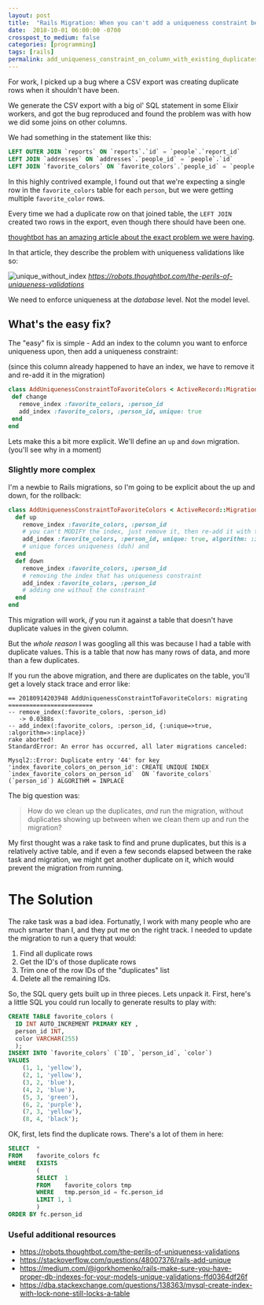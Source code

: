 ```yaml
---
layout: post
title:  "Rails Migration: When you can't add a uniqueness constraint because you already have duplicates"
date:  2018-10-01 06:00:00 -0700
crosspost_to_medium: false
categories: [programming]
tags: [rails]
permalink: add_uniqueness_constraint_on_column_with_existing_duplicates
---
```


For work, I picked up a bug where a CSV export was creating duplicate rows when it shouldn't have been.

We generate the CSV export with a big ol' SQL statement in some Elixir workers, and got the bug reproduced and found the problem was with how we did some joins on other columns. 

We had something in the statement like this:

```sql
LEFT OUTER JOIN `reports` ON `reports`.`id` = `people`.`report_id`
LEFT JOIN `addresses` ON `addresses`.`people_id` = `people`.`id`
LEFT JOIN `favorite_colors` ON `favorite_colors`.`people_id` = `people.id`
```

In this highly contrived example, I found out that we're expecting a single row in the `favorite_colors` table for each `person`, but we were getting multiple `favorite_color` rows. 

Every time we had a duplicate row on that joined table, the `LEFT JOIN` created two rows in the export, even though there should have been one. 

<!--more-->

[thoughtbot has an amazing article about the exact problem we were having](https://robots.thoughtbot.com/the-perils-of-uniqueness-validations).

In that article, they describe the problem with uniqueness validations like so:

![unique_without_index](https://cl.ly/d8225ca9d570/unique_without_index.png)
_https://robots.thoughtbot.com/the-perils-of-uniqueness-validations_

We need to enforce uniqueness at the _database_ level. Not the model level. 

## What's the easy fix?

The "easy" fix is simple - Add an index to the column you want to enforce uniqueness upon, then add a uniqueness constraint:

(since this column already happened to have an index, we have to remove it and re-add it in the migration)

```ruby
class AddUniquenessConstraintToFavoriteColors < ActiveRecord::Migration
 def change
   remove_index :favorite_colors, :person_id
   add_index :favorite_colors, :person_id, unique: true
 end
end
```

Lets make this a bit more explicit. We'll define an `up` and `down` migration. (you'll see why in a moment)

### Slightly more complex

I'm a newbie to Rails migrations, so I'm going to be explicit about the up and down, for the rollback:

```ruby
class AddUniquenessConstraintToFavoriteColors < ActiveRecord::Migration
  def up
    remove_index :favorite_colors, :person_id
    # you can't MODIFY the index, just remove it, then re-add it with the changes
    add_index :favorite_colors, :person_id, unique: true, algorithm: :inplace
    # unique forces uniqueness (duh) and 
  end
  def down
    remove_index :favorite_colors, :person_id
    # removing the index that has uniqueness constraint
    add_index :favorite_colors, :person_id
    # adding one without the constraint
  end
end
```

This migration will work, _if_ you run it against a table that doesn't have duplicate values in the given column.

But the _whole reason_ I was googling all this was because I had a table with duplicate values. This is a table that now has many rows of data, and more than a few duplicates. 


If you run the above migration, and there are duplicates on the table, you'll get a lovely stack trace and error like:

```
== 20180914203948 AddUniquenessConstraintToFavoriteColors: migrating ========================
-- remove_index(:favorite_colors, :person_id)
   -> 0.0388s
-- add_index(:favorite_colors, :person_id, {:unique=>true, :algorithm=>:inplace})
rake aborted!
StandardError: An error has occurred, all later migrations canceled:

Mysql2::Error: Duplicate entry '44' for key 'index_favorite_colors_on_person_id': CREATE UNIQUE INDEX `index_favorite_colors_on_person_id`  ON `favorite_colors` (`person_id`) ALGORITHM = INPLACE
```



The big question was:

> How do we clean up the duplicates, _and_ run the migration, without duplicates showing up between when we clean them up and run the migration?

My first thought was a rake task to find and prune duplicates, but this is a relatively active table, and if even a few seconds elapsed between the rake task and migration, we might get another duplicate on it, which would prevent the migration from running. 


# The Solution

The rake task was a bad idea. Fortunatly, I work with many people who are much smarter than I, and they put me on the right track. I needed to update the migration to run a query that would:

1. Find all duplicate rows
2. Get the ID's of those duplicate rows
3. Trim one of the row IDs of the "duplicates" list
4. Delete all the remaining IDs. 

So, the SQL query gets built up in three pieces. Lets unpack it. First, here's a little SQL you could run locally to generate results to play with:

```sql
CREATE TABLE favorite_colors (
  ID INT AUTO_INCREMENT PRIMARY KEY ,
  person_id INT,
  color VARCHAR(255)
  );
INSERT INTO `favorite_colors` (`ID`, `person_id`, `color`)
VALUES
	(1, 1, 'yellow'),
	(2, 1, 'yellow'),
	(3, 2, 'blue'),
	(4, 2, 'blue'),
	(5, 3, 'green'),
	(6, 2, 'purple'),
	(7, 3, 'yellow'),
	(8, 4, 'black');
```

OK, first, lets find the duplicate rows. There's a lot of them in here:

```sql
SELECT  * 
FROM    favorite_colors fc
WHERE   EXISTS
        (
        SELECT  1
        FROM    favorite_colors tmp
        WHERE   tmp.person_id = fc.person_id
        LIMIT 1, 1
        )
ORDER BY fc.person_id
```





### Useful additional resources
- https://robots.thoughtbot.com/the-perils-of-uniqueness-validations
- https://stackoverflow.com/questions/48007376/rails-add-unique
- https://medium.com/@igorkhomenko/rails-make-sure-you-have-proper-db-indexes-for-your-models-unique-validations-ffd0364df26f
- https://dba.stackexchange.com/questions/138363/mysql-create-index-with-lock-none-still-locks-a-table